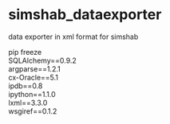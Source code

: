 simshab_dataexporter
====================

data exporter in xml format for simshab<br>


pip freeze<br>
SQLAlchemy==0.9.2<br>
argparse==1.2.1<br>
cx-Oracle==5.1<br>
ipdb==0.8<br>
ipython==1.1.0<br>
lxml==3.3.0<br>
wsgiref==0.1.2<br>
